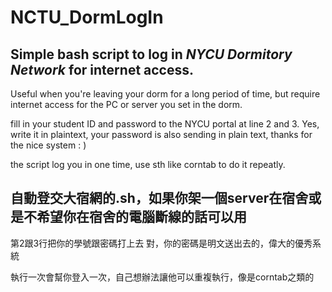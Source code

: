 # NCTU_DormLogIn
## Simple bash script to log in *NYCU Dormitory Network* for internet access.
Useful when you're leaving your dorm for a long period of time, but require internet access for the PC or server you set in the dorm. 

fill in your student ID and password to the NYCU portal at line 2 and 3.
Yes, write it in plaintext, your password is also sending in plain text, thanks for the nice system : )

the script log you in one time, use sth like corntab to do it repeatly.



## 自動登交大宿網的.sh，如果你架一個server在宿舍或是不希望你在宿舍的電腦斷線的話可以用

第2跟3行把你的學號跟密碼打上去
對，你的密碼是明文送出去的，偉大的優秀系統

執行一次會幫你登入一次，自己想辦法讓他可以重複執行，像是corntab之類的
